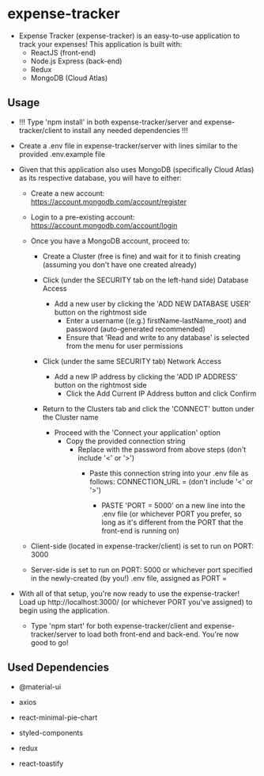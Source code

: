 # expense-tracker

- Expense Tracker (expense-tracker) is an easy-to-use application to track your expenses! This application is built with:
  - ReactJS (front-end)
  - Node.js Express (back-end)
  - Redux
  - MongoDB (Cloud Atlas)

## Usage

- !!! Type 'npm install' in both expense-tracker/server and expense-tracker/client to install any needed dependencies !!!


- Create a .env file in expense-tracker/server with lines similar to the provided .env.example file


- Given that this application also uses MongoDB (specifically Cloud Atlas) as its respective database, you will have to either:

  - Create a new account: https://account.mongodb.com/account/register
  - Login to a pre-existing account: https://account.mongodb.com/account/login

  - Once you have a MongoDB account, proceed to:

    - Create a Cluster (free is fine) and wait for it to finish creating (assuming you don't have one created already)

    - Click (under the SECURITY tab on the left-hand side) Database Access

      - Add a new user by clicking the 'ADD NEW DATABASE USER' button on the rightmost side
        - Enter a username ((e.g.) firstName-lastName_root) and password (auto-generated recommended)
        - Ensure that 'Read and write to any database' is selected from the menu for user permissions

    - Click (under the same SECURITY tab) Network Access

      - Add a new IP address by clicking the 'ADD IP ADDRESS' button on the rightmost side
        - Click the Add Current IP Address button and click Confirm

    - Return to the Clusters tab and click the 'CONNECT' button under the Cluster name
      - Proceed with the 'Connect your application' option
        - Copy the provided connection string
          - Replace <password> with the password from above steps (don't include '<' or '>')
            - Paste this connection string into your .env file as follows:
              CONNECTION_URL = <connection string> (don't include '<' or '>')
              - PASTE 'PORT = 5000' on a new line into the .env file (or whichever PORT you prefer, so long as it's different from the PORT that the front-end is running on)

  - Client-side (located in expense-tracker/client) is set to run on PORT: 3000
  - Server-side is set to run on PORT: 5000 or whichever port specified in the newly-created (by you!) .env file, assigned as PORT = <Your desired PORT here>

- With all of that setup, you're now ready to use the expense-tracker! Load up http://localhost:3000/ (or whichever PORT you've assigned) to begin using the application.
  - Type 'npm start' for both expense-tracker/client and expense-tracker/server to load both front-end and back-end. You're now good to go!

## Used Dependencies

- @material-ui

- axios

- react-minimal-pie-chart

- styled-components

- redux

- react-toastify
